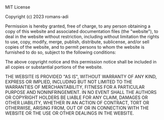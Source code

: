 MIT License

Copyright (c) 2023 romans-adi

Permission is hereby granted, free of charge, to any person obtaining a copy
of this website and associated documentation files (the "website"), to deal
in the website without restriction, including without limitation the rights
to use, copy, modify, merge, publish, distribute, sublicense, and/or sell
copies of the website, and to permit persons to whom the website is
furnished to do so, subject to the following conditions:

The above copyright notice and this permission notice shall be included in all
copies or substantial portions of the website.

THE WEBSITE IS PROVIDED "AS IS", WITHOUT WARRANTY OF ANY KIND, EXPRESS OR
IMPLIED, INCLUDING BUT NOT LIMITED TO THE WARRANTIES OF MERCHANTABILITY,
FITNESS FOR A PARTICULAR PURPOSE AND NONINFRINGEMENT. IN NO EVENT SHALL THE
AUTHORS OR COPYRIGHT HOLDERS BE LIABLE FOR ANY CLAIM, DAMAGES OR OTHER
LIABILITY, WHETHER IN AN ACTION OF CONTRACT, TORT OR OTHERWISE, ARISING FROM,
OUT OF OR IN CONNECTION WITH THE WEBSITE OR THE USE OR OTHER DEALINGS IN THE
WEBSITE.
